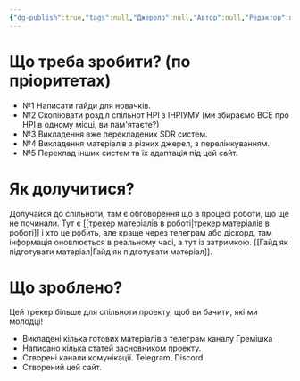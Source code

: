 ```yaml
---
{"dg-publish":true,"tags":null,"Джерело":null,"Автор":null,"Редактор":null,"permalink":"/roadmap/","dgPassFrontmatter":true}
---
```


# Що треба зробити? (по пріоритетах)
- №1 Написати гайди для новачків.
- №2 Скопіювати розділ спільнот НРІ з ІНРІУМУ (ми збираємо ВСЕ про НРІ в одному місці, ви пам'ятаєте?)
- №3 Викладення вже перекладених SDR систем.
- №4 Викладення матеріалів з різних джерел, з перелінкуванням.
- №5 Переклад інших систем та їх адаптація під цей сайт.

# Як долучитися?
Долучайся до спільноти, там є обговорення що в процесі роботи, що ще не починали.
Тут є [[трекер матеріалів  в роботі\|трекер матеріалів  в роботі]] і хто це робить, але краще через телеграм або діскорд, там інформація оновлюється в реальному часі, а тут із затримкою.
[[Гайд як підготувати матеріал\|Гайд як підготувати матеріал]].

# Що зроблено? 
Цей трекер більше для спільноти проекту, щоб ви бачити, які ми молодці!
- Викладені кілька готових матеріалів з телеграм каналу Гремішка
- Написано кілька статей засновником проекту.
- Створені канали комунікації. Telegram, Discord
- Створений цей сайт.
